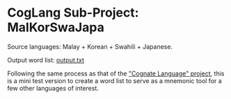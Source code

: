 # CogLang Sub-Project:  MalKorSwaJapa

Source languages:  Malay + Korean + Swahili + Japanese.

Output word list:  [output.txt](https://github.com/hchiam/cognateLanguage/blob/master/malKorSwaJapa/output.txt)

Following the same process as that of the ["Cognate Language" project](https://github.com/hchiam/cognateLanguage), this is a mini test version to create a word list to serve as a mnemonic tool for a few other languages of interest.